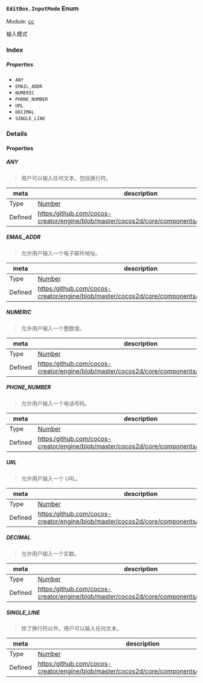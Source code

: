### `EditBox.InputMode` Enum



Module: [cc](../modules/cc.md)




输入模式

### Index

##### Properties

  - `ANY`
  - `EMAIL_ADDR`
  - `NUMERIC`
  - `PHONE_NUMBER`
  - `URL`
  - `DECIMAL`
  - `SINGLE_LINE`

### Details

#### Properties


##### ANY

> 用户可以输入任何文本，包括换行符。

| meta | description |
|------|-------------|
| Type | <a href="https://developer.mozilla.org/en/JavaScript/Reference/Global_Objects/Number" class="crosslink external" target="_blank">Number</a> |
| Defined | [https:/github.com/cocos-creator/engine/blob/master/cocos2d/core/components/CCEditBox.js:70](https:/github.com/cocos-creator/engine/blob/master/cocos2d/core/components/CCEditBox.js#L70) |



##### EMAIL_ADDR

> 允许用户输入一个电子邮件地址。

| meta | description |
|------|-------------|
| Type | <a href="https://developer.mozilla.org/en/JavaScript/Reference/Global_Objects/Number" class="crosslink external" target="_blank">Number</a> |
| Defined | [https:/github.com/cocos-creator/engine/blob/master/cocos2d/core/components/CCEditBox.js:75](https:/github.com/cocos-creator/engine/blob/master/cocos2d/core/components/CCEditBox.js#L75) |



##### NUMERIC

> 允许用户输入一个整数值。

| meta | description |
|------|-------------|
| Type | <a href="https://developer.mozilla.org/en/JavaScript/Reference/Global_Objects/Number" class="crosslink external" target="_blank">Number</a> |
| Defined | [https:/github.com/cocos-creator/engine/blob/master/cocos2d/core/components/CCEditBox.js:80](https:/github.com/cocos-creator/engine/blob/master/cocos2d/core/components/CCEditBox.js#L80) |



##### PHONE_NUMBER

> 允许用户输入一个电话号码。

| meta | description |
|------|-------------|
| Type | <a href="https://developer.mozilla.org/en/JavaScript/Reference/Global_Objects/Number" class="crosslink external" target="_blank">Number</a> |
| Defined | [https:/github.com/cocos-creator/engine/blob/master/cocos2d/core/components/CCEditBox.js:85](https:/github.com/cocos-creator/engine/blob/master/cocos2d/core/components/CCEditBox.js#L85) |



##### URL

> 允许用户输入一个 URL。

| meta | description |
|------|-------------|
| Type | <a href="https://developer.mozilla.org/en/JavaScript/Reference/Global_Objects/Number" class="crosslink external" target="_blank">Number</a> |
| Defined | [https:/github.com/cocos-creator/engine/blob/master/cocos2d/core/components/CCEditBox.js:90](https:/github.com/cocos-creator/engine/blob/master/cocos2d/core/components/CCEditBox.js#L90) |



##### DECIMAL

> 允许用户输入一个实数。

| meta | description |
|------|-------------|
| Type | <a href="https://developer.mozilla.org/en/JavaScript/Reference/Global_Objects/Number" class="crosslink external" target="_blank">Number</a> |
| Defined | [https:/github.com/cocos-creator/engine/blob/master/cocos2d/core/components/CCEditBox.js:95](https:/github.com/cocos-creator/engine/blob/master/cocos2d/core/components/CCEditBox.js#L95) |



##### SINGLE_LINE

> 除了换行符以外，用户可以输入任何文本。

| meta | description |
|------|-------------|
| Type | <a href="https://developer.mozilla.org/en/JavaScript/Reference/Global_Objects/Number" class="crosslink external" target="_blank">Number</a> |
| Defined | [https:/github.com/cocos-creator/engine/blob/master/cocos2d/core/components/CCEditBox.js:103](https:/github.com/cocos-creator/engine/blob/master/cocos2d/core/components/CCEditBox.js#L103) |


